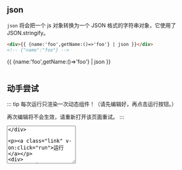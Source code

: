 <script>
    import Vue from 'vue'
    import EasyFilter from 'easy-filter'
    import '@style/style.scss'
    Vue.use(EasyFilter)
    const bus = new Vue()
    Vue.component('runtime-comp',(resolve)=>bus.$on('run',resolve))
    export default {
        data(){
            return {
                arr: [1, 2, 3, 4, 5],
                code:`{
        template:\`
        <div>
            {{ {name:'foo',getName:()=>'foo'} | json }}
        </div>\`
    }`
            }
        },
        methods:{
          run(){
              bus.$emit('run', eval(`(function(){ return ${this.code} })()`))
          },
          reload(){
              window.location.reload()
          }
        }  
    }
</script>
## json

`json` 将会把一个 js 对象转换为一个 JSON 格式的字符串对象，它使用了 JSON.stringify。

```html
<div>{{ {name:'foo',getName:()=>'foo'} | json }}</div>
<!-- {"name":"foo"} -->
```
<div>{{ {name:'foo',getName:()=>'foo'} | json }}</div>
<br/>

## 动手尝试

::: tip
每次运行只渲染一次动态组件！（请先编辑好，再点击运行按钮。）

再次编辑将不会生效，请重新打开该页面重试。
:::

<div>
   <textarea style="height:100px" v-model="code"/>
</div>

<a class="link" v-on:click="run">运行</a>

<div>
    <runtime-comp/>
</div>


